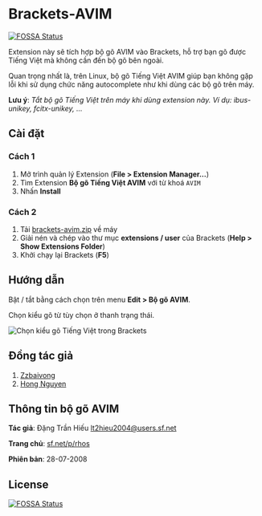 # Brackets-AVIM

[![FOSSA Status](https://app.fossa.io/api/projects/git%2Bgithub.com%2Flelinhtinh%2Fbrackets-avim.svg?type=shield)](https://app.fossa.io/projects/git%2Bgithub.com%2Flelinhtinh%2Fbrackets-avim?ref=badge_shield)

Extension này sẽ tích hợp bộ gõ AVIM vào Brackets, hỗ trợ bạn gõ được Tiếng Việt mà không cần đến bộ gõ bên ngoài.

Quan trọng nhất là, trên Linux, bộ gõ Tiếng Việt AVIM giúp bạn không gặp lỗi khi sử dụng chức năng autocomplete như khi dùng các bộ gõ trên máy.

**Lưu ý**: *Tắt bộ gõ Tiếng Việt trên máy khi dùng extension này. Ví dụ: ibus-unikey, fcitx-unikey, ...*

## Cài đặt

### Cách 1

1. Mở trình quản lý Extension (**File > Extension Manager...**)
2. Tìm Extension **Bộ gõ Tiếng Việt AVIM** với từ khoá `AVIM`
3. Nhấn **Install**

### Cách 2

1. Tải [brackets-avim.zip](https://github.com/lelinhtinh/brackets-avim/releases) về máy
2. Giải nén và chép vào thư mục **extensions / user** của Brackets (**Help > Show Extensions Folder**)
3. Khởi chạy lại Brackets (**F5**)

## Hướng dẫn

Bật / tắt bằng cách chọn trên menu **Edit > Bộ gõ AVIM**.

Chọn kiểu gõ từ tùy chọn ở thanh trạng thái.

![Chọn kiểu gõ Tiếng Việt trong Brackets](screenshot.png)

## Đồng tác giả

1. [Zzbaivong](https://github.com/lelinhtinh)
2. [Hong Nguyen](https://github.com/nghong)

## Thông tin bộ gõ AVIM

**Tác giả**: Đặng Trần Hiếu <lt2hieu2004@users.sf.net>

**Trang chủ**: [sf.net/p/rhos](https://sourceforge.net/projects/rhos/)

**Phiên bản**: 28-07-2008


## License

[![FOSSA Status](https://app.fossa.io/api/projects/git%2Bgithub.com%2Flelinhtinh%2Fbrackets-avim.svg?type=large)](https://app.fossa.io/projects/git%2Bgithub.com%2Flelinhtinh%2Fbrackets-avim?ref=badge_large)
